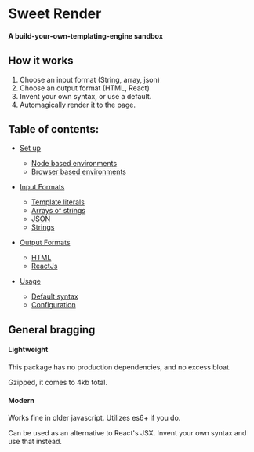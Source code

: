 # Sweet Render
#### A build-your-own-templating-engine sandbox

## How it works
1. Choose an input format (String, array, json)
2. Choose an output format (HTML, React)
3. Invent your own syntax, or use a default.
4. Automagically render it to the page.

## Table of contents:

  - [Set up](https://github.com/aaron-price/sweet-render/blob/master/documentation/Setup.md/)
    - [Node based environments](https://github.com/aaron-price/sweet-render/blob/master/documentation/Setup.md/#node-based-environments)
    - [Browser based environments](https://github.com/aaron-price/sweet-render/blob/master/documentation/Setup.md/#browser-based-environments)
    
  - [Input Formats](https://github.com/aaron-price/sweet-render/blob/master/documentation/Formats.md/)
    - [Template literals](https://github.com/aaron-price/sweet-render/blob/master/documentation/Formats.md/#template-literal-backticks)
    - [Arrays of strings](https://github.com/aaron-price/sweet-render/blob/master/documentation/Formats.md/#arrays-of-strings)
    - [JSON](https://github.com/aaron-price/sweet-render/blob/master/documentation/Formats.md/#json)
    - [Strings](https://github.com/aaron-price/sweet-render/blob/master/documentation/Formats.md/#strings)
 
  - [Output Formats](https://github.com/aaron-price/sweet-render/blob/master/documentation/OutputFormats.md/)
    - [HTML](https://github.com/aaron-price/sweet-render/blob/master/documentation/OutputFormats.md/#html)
    - [ReactJs](https://github.com/aaron-price/sweet-render/blob/master/documentation/OutputFormats.md/#reactjs)
  
  - [Usage](https://github.com/aaron-price/sweet-render/blob/master/documentation/Usage.md/)
    - [Default syntax](https://github.com/aaron-price/sweet-render/blob/master/documentation/Usage.md/#default-syntax)
    - [Configuration](https://github.com/aaron-price/sweet-render/blob/master/documentation/Config.md/#configuration)
    
## General bragging
#### Lightweight
This package has no production dependencies, and no excess bloat.

Gzipped, it comes to 4kb total.

#### Modern
Works fine in older javascript.
Utilizes es6+ if you do.

Can be used as an alternative to React's JSX. Invent your own syntax and use that instead.